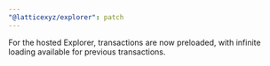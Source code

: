 ```yaml
---
"@latticexyz/explorer": patch
---
```


For the hosted Explorer, transactions are now preloaded, with infinite loading available for previous transactions.

